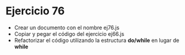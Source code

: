 # Ejercicio 76

- Crear un documento con el nombre ej76.js
- Copiar y pegar el código del ejercicio ej66.js
- Refactorizar el código utilizando la estructura **do/while** en lugar de **while**
